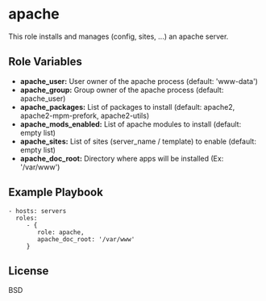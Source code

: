 apache
======

This role installs and manages (config, sites, ...) an apache server.

Role Variables
--------------

* **apache_user:** User owner of the apache process (default: 'www-data')
* **apache_group:** Group owner of the apache process (default: apache_user)
* **apache_packages:** List of packages to install (default: apache2, apache2-mpm-prefork, apache2-utils)
* **apache_mods_enabled:** List of apache modules to install (default: empty list)
* **apache_sites:** List of sites (server_name / template) to enable (default: empty list)
* **apache_doc_root:** Directory where apps will be installed (Ex: '/var/www')

Example Playbook
----------------

    - hosts: servers
      roles:
         - { 
            role: apache,
            apache_doc_root: '/var/www'
         }

License
-------

BSD
